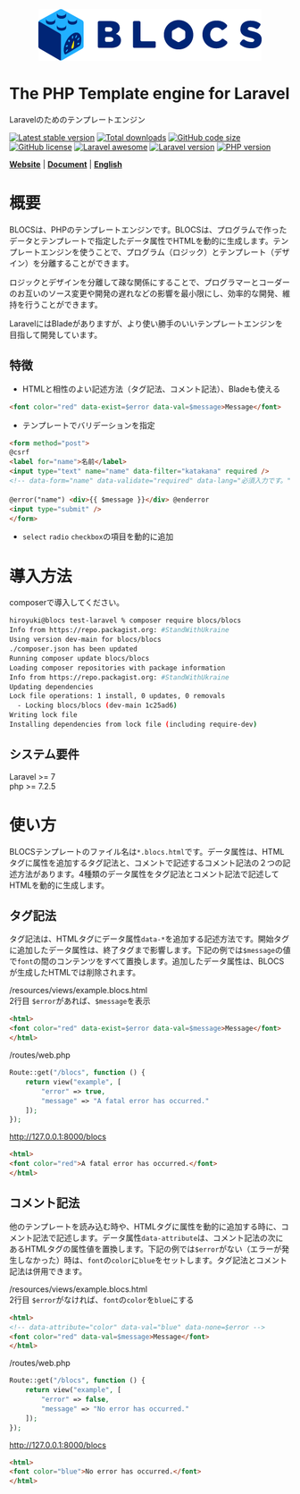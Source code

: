 <div align="center"><img src="https://raw.githubusercontent.com/blocs/blocs/main/logo.png" /></div>

# The PHP Template engine for Laravel
Laravelのためのテンプレートエンジン

[![Latest stable version](https://img.shields.io/packagist/v/blocs/blocs)](https://packagist.org/packages/blocs/blocs)
[![Total downloads](https://img.shields.io/packagist/dt/blocs/blocs)](https://packagist.org/packages/blocs/blocs)
[![GitHub code size](https://img.shields.io/github/languages/code-size/blocs/blocs)](https://github.com/blocs/blocs)
[![GitHub license](https://img.shields.io/github/license/blocs/blocs)](https://github.com/blocs/blocs)
[![Laravel awesome](https://img.shields.io/badge/Awesome-Laravel-green)](https://github.com/blocs/blocs)
[![Laravel version](https://img.shields.io/badge/laravel-%3E%3D7-green)](https://github.com/blocs/blocs)
[![PHP version](https://img.shields.io/badge/php-%3E%3D7.2.5-blue)](https://github.com/blocs/blocs)

[**Website**](https://blocs.jp/)
| [**Document**](https://blocs.jp/reference/)
| [**English**](https://blocs.jp/en/readme.html)

# 概要
BLOCSは、PHPのテンプレートエンジンです。BLOCSは、プログラムで作ったデータとテンプレートで指定したデータ属性でHTMLを動的に生成します。テンプレートエンジンを使うことで、プログラム（ロジック）とテンプレート（デザイン）を分離することができます。

ロジックとデザインを分離して疎な関係にすることで、プログラマーとコーダーのお互いのソース変更や開発の遅れなどの影響を最小限にし、効率的な開発、維持を行うことができます。

LaravelにはBladeがありますが、より使い勝手のいいテンプレートエンジンを目指して開発しています。

## 特徴
- HTMLと相性のよい記述方法（タグ記法、コメント記法）、Bladeも使える
```html
<font color="red" data-exist=$error data-val=$message>Message</font>
```

- テンプレートでバリデーションを指定
```html
<form method="post">
@csrf
<label for="name">名前</label>
<input type="text" name="name" data-filter="katakana" required />
<!-- data-form="name" data-validate="required" data-lang="必須入力です。" -->

@error("name") <div>{{ $message }}</div> @enderror
<input type="submit" />
</form>
```

- `select` `radio` `checkbox`の項目を動的に追加

# 導入方法
composerで導入してください。

```sh
hiroyuki@blocs test-laravel % composer require blocs/blocs    
Info from https://repo.packagist.org: #StandWithUkraine
Using version dev-main for blocs/blocs
./composer.json has been updated
Running composer update blocs/blocs
Loading composer repositories with package information
Info from https://repo.packagist.org: #StandWithUkraine
Updating dependencies
Lock file operations: 1 install, 0 updates, 0 removals
  - Locking blocs/blocs (dev-main 1c25ad6)
Writing lock file
Installing dependencies from lock file (including require-dev)
```

## システム要件
Laravel >= 7  
php >= 7.2.5

# 使い方
BLOCSテンプレートのファイル名は`*.blocs.html`です。データ属性は、HTMLタグに属性を追加するタグ記法と、コメントで記述するコメント記法の２つの記述方法があります。4種類のデータ属性をタグ記法とコメント記法で記述してHTMLを動的に生成します。

## タグ記法
タグ記法は、HTMLタグにデータ属性`data-*`を追加する記述方法です。開始タグに追加したデータ属性は、終了タグまで影響します。下記の例では`$message`の値で`font`の間のコンテンツをすべて置換します。追加したデータ属性は、BLOCSが生成したHTMLでは削除されます。

/resources/views/example.blocs.html  
2行目 `$error`があれば、`$message`を表示
```html
<html>
<font color="red" data-exist=$error data-val=$message>Message</font>
</html>
```

/routes/web.php
```php
Route::get("/blocs", function () {
    return view("example", [
		"error" => true,
		"message" => "A fatal error has occurred."
    ]);
});
```

http://127.0.0.1:8000/blocs
```html
<html>
<font color="red">A fatal error has occurred.</font>
</html>
```

## コメント記法
他のテンプレートを読み込む時や、HTMLタグに属性を動的に追加する時に、コメント記法で記述します。データ属性`data-attribute`は、コメント記法の次にあるHTMLタグの属性値を置換します。下記の例では`$error`がない（エラーが発生しなかった）時は、`font`の`color`に`blue`をセットします。タグ記法とコメント記法は併用できます。

/resources/views/example.blocs.html  
2行目 `$error`がなければ、`font`の`color`を`blue`にする   
```html
<html>
<!-- data-attribute="color" data-val="blue" data-none=$error -->
<font color="red" data-val=$message>Message</font>
</html>
```

/routes/web.php
```php
Route::get("/blocs", function () {
    return view("example", [
		"error" => false,
		"message" => "No error has occurred."
    ]);
});
```

http://127.0.0.1:8000/blocs
```html
<html>
<font color="blue">No error has occurred.</font>
</html>
```
